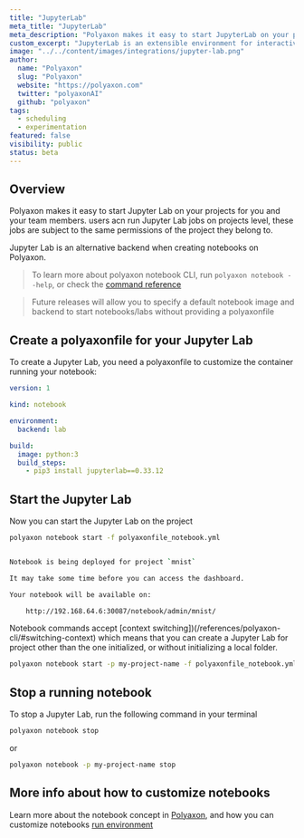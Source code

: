 ```yaml
---
title: "JupyterLab"
meta_title: "JupyterLab"
meta_description: "Polyaxon makes it easy to start JupyterLab on your projects for you and your team members."
custom_excerpt: "JupyterLab is an extensible environment for interactive and reproducible computing, based on the Jupyter Notebook and Architecture."
image: "../../content/images/integrations/jupyter-lab.png"
author:
  name: "Polyaxon"
  slug: "Polyaxon"
  website: "https://polyaxon.com"
  twitter: "polyaxonAI"
  github: "polyaxon"
tags: 
  - scheduling
  - experimentation
featured: false
visibility: public
status: beta
---
```


## Overview
 
Polyaxon makes it easy to start Jupyter Lab on your projects for you and your team members. users acn run Jupyter Lab jobs on projects level, 
these jobs are subject to the same permissions of the project they belong to.

Jupyter Lab is an alternative backend when creating notebooks on Polyaxon.

> To learn more about polyaxon notebook CLI, run `polyaxon notebook --help`, or check the [command reference](/references/polyaxon-cli/notebook/)

> Future releases will allow you to specify a default notebook image and backend to start notebooks/labs without providing a polyaxonfile

## Create a polyaxonfile for your Jupyter Lab

To create a Jupyter Lab, you need a polyaxonfile to customize the container running your notebook:

```yaml
version: 1

kind: notebook

environment:
  backend: lab

build:
  image: python:3
  build_steps:
    - pip3 install jupyterlab==0.33.12
```

## Start the Jupyter Lab

Now you can start the Jupyter Lab on the project

```bash
polyaxon notebook start -f polyaxonfile_notebook.yml


Notebook is being deployed for project `mnist`

It may take some time before you can access the dashboard.

Your notebook will be available on:

    http://192.168.64.6:30087/notebook/admin/mnist/
```

Notebook commands accept [context switching])(/references/polyaxon-cli/#switching-context) which means that you can create a Jupyter Lab for project other than the one initialized, 
or without initializing a local folder.

 
```bash
polyaxon notebook start -p my-project-name -f polyaxonfile_notebook.yml
```

## Stop a running notebook

To stop a Jupyter Lab, run the following command in your terminal

```bash
polyaxon notebook stop
```

or

```bash
polyaxon notebook -p my-project-name stop
```

## More info about how to customize notebooks

Learn more about the notebook concept in [Polyaxon](/concepts/notebooks/), and how you can customize notebooks [run environment](/references/polyaxonfile-yaml-specification/#notebook-sections) 
